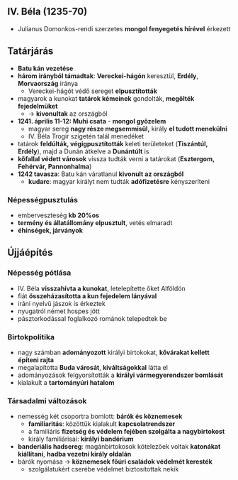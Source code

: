 ## IV. Béla (1235-70)
- Julianus Domonkos-rendi szerzetes **mongol fenyegetés hírével** érkezett
## Tatárjárás
- **Batu kán vezetése**
- **három irányból támadtak**: **Vereckei-hágón** keresztül, **Erdély**, **Morvaország** iránya
	- Vereckei-hágót védő sereget **elpusztították**
- magyarok a kunokat **tatárok kémeinek** gondolták, **megölték fejedelmüket**
	- -> **kivonultak** az országból
- **1241. április 11-12: Muhi csata** - **mongol győzelem**
	- magyar sereg **nagy része megsemmisül,** király **el tudott menekülni**
	- IV. Béla Trogir szigetén talál menedéket
- tatárok **feldúlták, végigpusztították** keleti területeket (**Tiszántúl, Erdély**), majd a Dunán átkelve a **Dunántúlt** is
- **kőfallal védett városok** vissza tudták verni a tatárokat (**Esztergom, Fehérvár, Pannonhalma**)
- **1242 tavasza**: Batu kán váratlanul **kivonult az országból**
	- **kudarc**: magyar királyt nem tudták **adófizetésre** kényszeríteni
### Népességpusztulás
- emberveszteség **kb 20%os**
- **termény és állatállomány elpusztult**, vetés elmaradt
- **éhínségek, járványok**
## Újjáépítés
### Népesség pótlása
- IV. Béla **visszahívta a kunokat**, letelepítette őket Alföldön
- fiát **összeházasította a kun fejedelem lányával**
- iráni nyelvű jászok is érkeztek
- nyugatról német hospes jött
- pásztorkodással foglalkozó románok telepedtek be
### Birtokpolitika
- nagy számban **adományozott** királyi birtokokat, **kővárakat kellett építeni rajta**
- megalapította **Buda városát**, **kiváltságokkal** látta el
- adományozások felgyorsították a **királyi vármegyerendszer bomlását**
- kialakult a **tartományúri hatalom**
### Társadalmi változások
- nemesség két csoportra bomlott: **bárók és köznemesek**
	- **familiaritás**: közöttük kialakult **kapcsolatrendszer**
	- a familiáris **fizetség és védelem fejében szolgálta a nagybirtokost**
	- király familiárisai: **királyi bandérium**
- **banderiális hadsereg**: magánbirtokosok kötelezőek voltak **katonákat kiállítani**, **hadba vezetni király oldalán**
- bárók nyomása -> **köznemesek főúri családok védelmét keresték**
	- szolgálatukért cserébe védelmet biztosítottak nekik